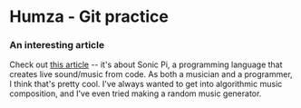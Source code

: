 # Humza - Git practice
### An interesting article
Check out [this article](https://stackoverflow.blog/2020/01/29/the-live-coding-language-that-lets-you-be-an-actual-rock-star/) -- it's about Sonic Pi, a programming language that creates live sound/music from code. As both a musician and a programmer, I think that's pretty cool. I've always wanted to get into algorithmic music composition, and I've even tried making a random music generator.